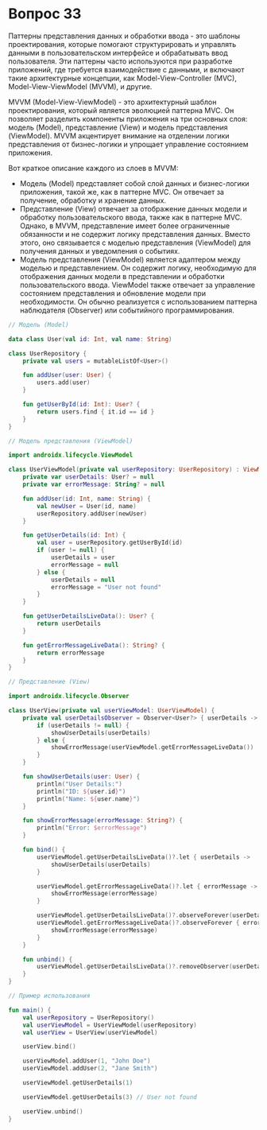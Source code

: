 # Вопрос 33

Паттерны представления данных и обработки ввода - это шаблоны проектирования, которые помогают структурировать и управлять данными в пользовательском интерфейсе и обрабатывать ввод пользователя. Эти паттерны часто используются при разработке приложений, где требуется взаимодействие с данными, и включают такие архитектурные концепции, как Model-View-Controller (MVC), Model-View-ViewModel (MVVM), и другие.

MVVM (Model-View-ViewModel) - это архитектурный шаблон проектирования, который является эволюцией паттерна MVC. Он позволяет разделить компоненты приложения на три основных слоя: модель (Model), представление (View) и модель представления (ViewModel). MVVM акцентирует внимание на отделении логики представления от бизнес-логики и упрощает управление состоянием приложения.

Вот краткое описание каждого из слоев в MVVM:
* Модель (Model) представляет собой слой данных и бизнес-логики приложения, такой же, как в паттерне MVC. Он отвечает за получение, обработку и хранение данных.
* Представление (View) отвечает за отображение данных модели и обработку пользовательского ввода, также как в паттерне MVC. Однако, в MVVM, представление имеет более ограниченные обязанности и не содержит логику представления данных. Вместо этого, оно связывается с моделью представления (ViewModel) для получения данных и уведомления о событиях.
* Модель представления (ViewModel) является адаптером между моделью и представлением. Он содержит логику, необходимую для отображения данных модели в представлении и обработки пользовательского ввода. ViewModel также отвечает за управление состоянием представления и обновление модели при необходимости. Он обычно реализуется с использованием паттерна наблюдателя (Observer) или событийного программирования.

```Kotlin
// Модель (Model)

data class User(val id: Int, val name: String)

class UserRepository {
    private val users = mutableListOf<User>()

    fun addUser(user: User) {
        users.add(user)
    }

    fun getUserById(id: Int): User? {
        return users.find { it.id == id }
    }
}

// Модель представления (ViewModel)

import androidx.lifecycle.ViewModel

class UserViewModel(private val userRepository: UserRepository) : ViewModel() {
    private var userDetails: User? = null
    private var errorMessage: String? = null

    fun addUser(id: Int, name: String) {
        val newUser = User(id, name)
        userRepository.addUser(newUser)
    }

    fun getUserDetails(id: Int) {
        val user = userRepository.getUserById(id)
        if (user != null) {
            userDetails = user
            errorMessage = null
        } else {
            userDetails = null
            errorMessage = "User not found"
        }
    }

    fun getUserDetailsLiveData(): User? {
        return userDetails
    }

    fun getErrorMessageLiveData(): String? {
        return errorMessage
    }
}

// Представление (View)

import androidx.lifecycle.Observer

class UserView(private val userViewModel: UserViewModel) {
    private val userDetailsObserver = Observer<User?> { userDetails ->
        if (userDetails != null) {
            showUserDetails(userDetails)
        } else {
            showErrorMessage(userViewModel.getErrorMessageLiveData())
        }
    }

    fun showUserDetails(user: User) {
        println("User Details:")
        println("ID: ${user.id}")
        println("Name: ${user.name}")
    }

    fun showErrorMessage(errorMessage: String?) {
        println("Error: $errorMessage")
    }

    fun bind() {
        userViewModel.getUserDetailsLiveData()?.let { userDetails ->
            showUserDetails(userDetails)
        }

        userViewModel.getErrorMessageLiveData()?.let { errorMessage ->
            showErrorMessage(errorMessage)
        }

        userViewModel.getUserDetailsLiveData()?.observeForever(userDetailsObserver)
        userViewModel.getErrorMessageLiveData()?.observeForever { errorMessage ->
            showErrorMessage(errorMessage)
        }
    }

    fun unbind() {
        userViewModel.getUserDetailsLiveData()?.removeObserver(userDetailsObserver)
    }
}

// Пример использования

fun main() {
    val userRepository = UserRepository()
    val userViewModel = UserViewModel(userRepository)
    val userView = UserView(userViewModel)

    userView.bind()

    userViewModel.addUser(1, "John Doe")
    userViewModel.addUser(2, "Jane Smith")

    userViewModel.getUserDetails(1)

    userViewModel.getUserDetails(3) // User not found

    userView.unbind()
}
```